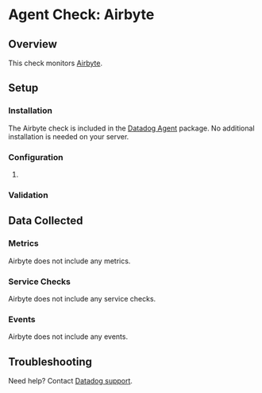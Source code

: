 # Agent Check: Airbyte

## Overview

This check monitors [Airbyte][1].

## Setup

### Installation

The Airbyte check is included in the [Datadog Agent][2] package.
No additional installation is needed on your server.

### Configuration

1. <List of steps to setup this Integration>

### Validation

<Steps to validate integration is functioning as expected>

## Data Collected

### Metrics

Airbyte does not include any metrics.

### Service Checks

Airbyte does not include any service checks.

### Events

Airbyte does not include any events.

## Troubleshooting

Need help? Contact [Datadog support][3].

[1]: **LINK_TO_INTEGRATION_SITE**
[2]: https://app.datadoghq.com/account/settings/agent/latest
[3]: https://docs.datadoghq.com/help/

